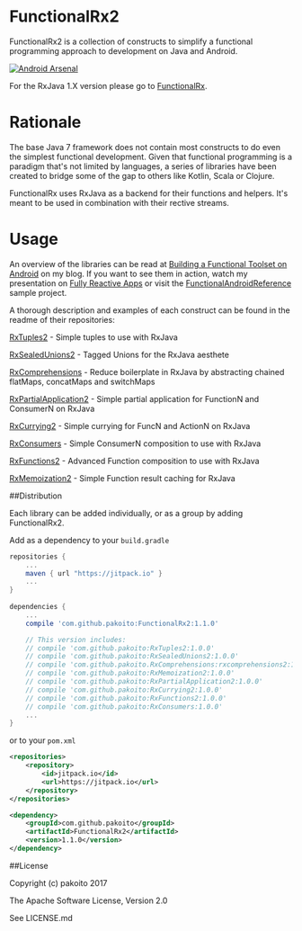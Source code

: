 # FunctionalRx2

FunctionalRx2 is a collection of constructs to simplify a functional programming approach to development on Java and Android.

[![Android Arsenal](https://img.shields.io/badge/Android%20Arsenal-FunctionalRx2-blue.svg?style=flat-square)](https://android-arsenal.com/details/1/5147)

For the RxJava 1.X version please go to [FunctionalRx](https://github.com/pakoito/FunctionalRx).


# Rationale

The base Java 7 framework does not contain most constructs to do even the simplest functional development. Given that functional programming is a paradigm that's not limited by languages, a series of libraries have been created to bridge some of the gap to others like Kotlin, Scala or Clojure.

FunctionalRx uses RxJava as a backend for their functions and helpers. It's meant to be used in combination with their rective streams.

# Usage

An overview of the libraries can be read at [Building a Functional Toolset on Android](http://www.pacoworks.com/2016/05/25/building-a-functional-toolset-for-android/) on my blog. If you want to see them in action, watch my presentation on [Fully Reactive Apps](http://www.pacoworks.com/2016/11/02/fully-reactive-apps-at-droidcon-uk-2016-2/) or visit the [FunctionalAndroidReference](https://github.com/pakoito/FunctionalAndroidReference) sample project.

A thorough description and examples of each construct can be found in the readme of their repositories:

[RxTuples2](https://github.com/pakoito/RxTuples2) - Simple tuples to use with RxJava

[RxSealedUnions2](https://github.com/pakoito/RxSealedUnions2) - Tagged Unions for the RxJava aesthete

[RxComprehensions](https://github.com/pakoito/RxComprehensions) - Reduce boilerplate in RxJava by abstracting chained flatMaps, concatMaps and switchMaps

[RxPartialApplication2](https://github.com/pakoito/RxPartialApplication2) - Simple partial application for FunctionN and ConsumerN on RxJava

[RxCurrying2](https://github.com/pakoito/RxCurrying2) - Simple currying for FuncN and ActionN on RxJava

[RxConsumers](https://github.com/pakoito/RxConsumers) - Simple ConsumerN composition to use with RxJava

[RxFunctions2](https://github.com/pakoito/RxFunctions2) - Advanced Function composition to use with RxJava

[RxMemoization2](https://github.com/pakoito/RxMemoization2) - Simple Function result caching for RxJava

##Distribution

Each library can be added individually, or as a group by adding FunctionalRx2.

Add as a dependency to your `build.gradle`
```groovy
repositories {
    ...
    maven { url "https://jitpack.io" }
    ...
}
    
dependencies {
    ...
    compile 'com.github.pakoito:FunctionalRx2:1.1.0'

    // This version includes:
    // compile 'com.github.pakoito:RxTuples2:1.0.0'
    // compile 'com.github.pakoito:RxSealedUnions2:1.0.0'
    // compile 'com.github.pakoito.RxComprehensions:rxcomprehensions2:1.3.0'
    // compile 'com.github.pakoito:RxMemoization2:1.0.0'
    // compile 'com.github.pakoito:RxPartialApplication2:1.0.0'
    // compile 'com.github.pakoito:RxCurrying2:1.0.0'
    // compile 'com.github.pakoito:RxFunctions2:1.0.0'
    // compile 'com.github.pakoito:RxConsumers:1.0.0'
    ...
}
```
or to your `pom.xml`

```xml
<repositories>
    <repository>
        <id>jitpack.io</id>
        <url>https://jitpack.io</url>
    </repository>
</repositories>

<dependency>
    <groupId>com.github.pakoito</groupId>
    <artifactId>FunctionalRx2</artifactId>
    <version>1.1.0</version>
</dependency>
```

##License

Copyright (c) pakoito 2017

The Apache Software License, Version 2.0

See LICENSE.md
